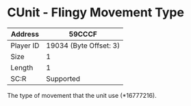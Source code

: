 
#  CUnit - Flingy Movement Type
Address   | 59CCCF
----------|-------------
Player ID | 19034 (Byte Offset: 3)
Size 	  | 1
Length 	  | 1
SC:R      | Supported

The type of movement that the unit use (*16777216).
